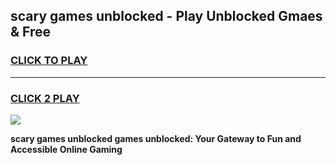 
## scary games unblocked - Play Unblocked Gmaes & Free
<h3>
<a href="https://premium.freeplayer.one?title=scary_games_unblocked&ref=20F">CLICK TO PLAY</a></h3>
<hr>

<h3>
<a href="https://premium.freeplayer.one?title=scary_games_unblocked&ref=20F">CLICK 2 PLAY</a>
  
</h3>

<a href="https://premium.freeplayer.one?title=scary_games_unblocked&ref=20F/"><img src="https://clearcache.store/games.png"></a>


**scary games unblocked games unblocked: Your Gateway to Fun and Accessible Online Gaming**
